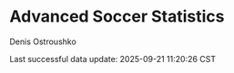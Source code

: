 # Advanced Soccer Statistics
Denis Ostroushko

<!-- gfm -->

Last successful data update: 2025-09-21 11:20:26 CST
